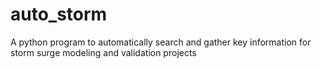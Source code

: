 # auto_storm
A python program to automatically search and gather key information for storm surge modeling and validation projects


